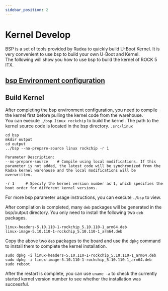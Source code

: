 ```yaml
---
sidebar_position: 2
---
```


# Kernel Develop

BSP is a set of tools provided by Radxa to quickly build U-Boot Kernel. It is very convenient to use bsp to build your own U-Boot and Kernel.  
The following will show you how to use bsp to build the kernel of ROCK 5 ITX.

## [bsp Environment configuration](https://radxa-repo.github.io/bsp/)

## Build Kernel

After completing the bsp environment configuration, you need to compile the kernel first before pulling the kernel code from the warehouse.  
You can execute `./bsp linux rockchip` to build the kernel. The path to the kernel source code is located in the bsp directory. `.src/linux`

```
cd bsp
mkdir output
cd output
../bsp --no-prepare-source linux rockchip -r 1

Parameter Description:
--no-prepare-source    # Compile using local modifications. If this parameter is not added, the latest code will be synchronized from the Radxa kernel warehouse and the local modifications will be overwritten.

-r 1     # Specify the kernel version number as 1, which specifies the boot order for different kernel versions.
```

For more bsp parameter usage instructions, you can execute `./bsp` to view.

After compilation is completed, many `deb` packages will be generated in the bsp/output directory. You only need to install the following two `deb` packages.

```
linux-headers-5.10.110-1-rockchip_5.10.110-1_arm64.deb
linux-image-5.10.110-1-rockchip_5.10.110-1_arm64.deb
```

Copy the above two `deb` packages to the board and use the `dpkg` command to install them to complete the kernel installation.

```
sudo dpkg -i linux-headers-5.10.110-1-rockchip_5.10.110-1_arm64.deb
sudo dpkg -i linux-image-5.10.110-1-rockchip_5.10.110-1_arm64.deb
sudo reboot
```

After the restart is complete, you can use `uname -a` to check the currently started kernel version number to see whether the installation was successful.

